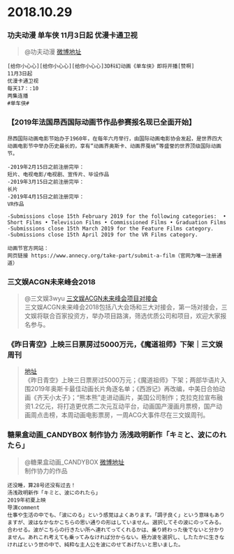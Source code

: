 # 2018.10.29


### 功夫动漫 单车侠 11月3日起 优漫卡通卫视
> @功夫动漫 [微博地址](https://weibo.com/2353195100/H0aVQ8vsk)  
```
[给你小心心][给你小心心][给你小心心]3D科幻动画《单车侠》即将开播[赞啊]
11月3日起
优漫卡通卫视
每天17：:10
两集连播
#单车侠# ​​​​ 
```


### 【2019年法国昂西国际动画节作品参赛报名现已全面开始】
```
昂西国际动画电影节始办于1960年，在每年六月举行，由国际动画电影协会发起，是世界四大动画电影节中举办历史最长的，享有“动画界奥斯卡、动画界戛纳”等盛誉的世界顶级国际动画节。

-2019年2月15日之前注册完毕：
短片、电视电影/电视剧、宣传片、毕设作品
-2019年3月15日之前注册完毕：
长片
-2019年4月15日之前注册完毕：
VR作品

-Submissions close 15th February 2019 for the following categories:  •
Short Films • Television Films • Commissioned Films • Graduation Films
-Submissions close 15th March 2019 for the Feature Films category.  
-Submissions close 15th April 2019 for the VR Films category.

动画节官方网站：
网页链接 https://www.annecy.org/take-part/submit-a-film（官网为唯一注册通道）
```
### 三文娱ACGN未来峰会2018

> @三文娱3wyu [三文娱ACGN未来峰会项目对接会](https://weibo.com/ttarticle/p/show?id=2309404300505567385514)  
>三文娱ACGN未来峰会2018包括八大会场和三大对接会，第一场对接会，三文娱将联合百家投资方，举办项目路演，筛选优质公司和项目，欢迎大家报名参与。

### 《昨日青空》上映三日票房过5000万元，《魔道祖师》下架｜三文娱周刊
>[地址](https://weibo.com/ttarticle/p/show?id=2309404300498596425734)  
>《昨日青空》上映三日票房过5000万元；《魔道祖师》下架；两部华语片入围2019年奥斯卡最佳动画长片角逐名单；《西游记》再改编，中美日合拍动画《齐天小太子》；“熊本熊”走进动画片，美国公司制作；克拉克拉宣布融资1.2亿元，将打造更优质二次元互动平台，动画国产漫画月票榜，国产动画周点击榜，本周动画电影票房，一周ACG大事件尽在三文娱周刊。 


### 糖果盒动画_CANDYBOX 制作协力 汤浅政明新作「キミと、波にのれたら」
>@糖果盒动画_CANDYBOX  [微博地址](https://weibo.com/2164546507/H074fc4si)  
>制作协力的作品  
``` 
还没睡，算28号还没有过去！
汤浅政明新作「キミと、波にのれたら」
2019年初夏上映
导演comment
仕事や生活の中でも、「波にのる」という感覚はよくあります。「調子良く」という意味もありますが、波はなかなかこちらの思い通りの形はしていません。選択してその波にのってみる。合わせる。波がこちらの行きたい所へ連れてってくれるかは、乗り終わった後でないと分かりません。あれこれ考えても乗ってみなければ分からない。極力波を選択し、したたかに生きなければという世の中で、純粋な主人公を波にのせてあげたいと思いました。
```

